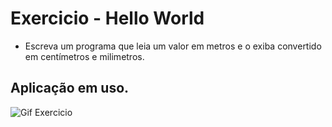 # Exercicio - Hello World
- Escreva um programa que leia um valor em metros e o exiba convertido em centímetros e milimetros.

## Aplicação em uso.

![Gif Exercicio](./img/exercicio.png)